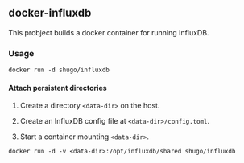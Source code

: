 ## docker-influxdb

This probject builds a docker container for running InfluxDB.

### Usage

    docker run -d shugo/influxdb

#### Attach persistent directories

1. Create a directory `<data-dir>` on the host.

2. Create an InfluxDB config file at `<data-dir>/config.toml`.

3. Start a container mounting `<data-dir>`.

```
docker run -d -v <data-dir>:/opt/influxdb/shared shugo/influxdb
```
